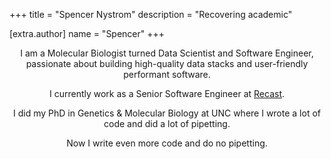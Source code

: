 +++
title = "Spencer Nystrom"
description = "Recovering academic"

[extra.author]
name = "Spencer"
+++

<center>

I am a Molecular Biologist turned Data Scientist and Software Engineer, passionate about building high-quality data stacks and user-friendly performant software. 

I currently work as a Senior Software Engineer at <a href=https://getrecast.com/>Recast</a>.

I did my PhD in Genetics & Molecular Biology at UNC where I wrote a lot of code and did a lot of pipetting. 

Now I write even more code and do no pipetting.



</center>
